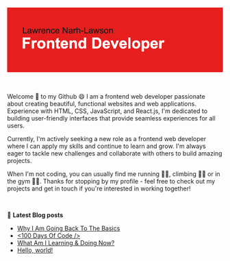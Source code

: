 ![Header](./header.png)

<br/>

<p>Welcome 👋 to my Github 😄 I am a frontend web developer passionate about creating beautiful, functional websites and web applications. Experience with HTML, CSS, JavaScript, and React.js, I'm dedicated to building user-friendly interfaces that provide seamless experiences for all users.

Currently, I'm actively seeking a new role as a frontend web developer where I can apply my skills and continue to learn and grow. I'm always eager to tackle new challenges and collaborate with others to build amazing projects.

When I'm not coding, you can usually find me running 🏃‍♂️, climbing 🧗‍♂️ or in the gym 🏋️‍♂️. Thanks for stopping by my profile - feel free to check out my projects and get in touch if you're interested in working together!</p>

<br/>

📙 <strong>Latest Blog posts</strong>

<!-- BLOG-POST-LIST:START -->
- [Why I Am Going Back To The Basics](https://dev.to/lawlawson/why-i-am-going-back-to-the-basics-3ibc)
- [&lt;100 Days Of Code /&gt;](https://dev.to/lawlawson/100-days-of-code-43dj)
- [What Am I Learning &amp; Doing Now?](https://dev.to/lawlawson/what-am-i-learning-doing-now-3g11)
- [Hello, world!](https://dev.to/lawlawson/hello-world-215e)
<!-- BLOG-POST-LIST:END -->

<br/>

<!-- [![Top Langs](https://github-readme-stats.vercel.app/api/top-langs/?username=lawlawson&layout=compact)](https://github.com/anuraghazra/github-readme-stats) -->

<!-- [![github-readme-twitter](https://github-readme-twitter.gazf.vercel.app/api?id=lawsoncodes&layout=wide&show_border=on&show_reply=off)](https://github.com/gazf/github-readme-twitter) -->

